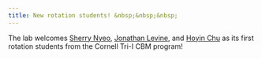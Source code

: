 ```yaml
---
title: New rotation students! &nbsp;&nbsp;&nbsp;
---
```


The lab welcomes [Sherry Nyeo](https://clareaulab.com/members/sherry-nyeo.html),
[Jonathan Levine](https://clareaulab.com/members/jonathan-levine.html),
and [Hoyin Chu](https://clareaulab.com/members/hoyin-chu.html) as its first rotation students
from the Cornell Tri-I CBM program! 